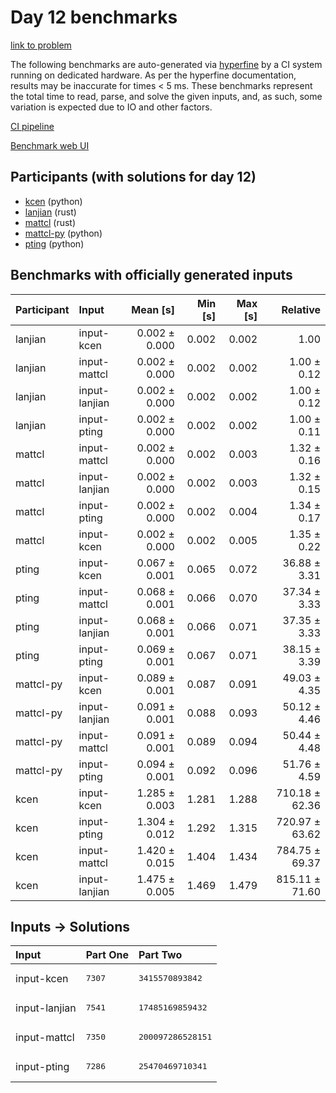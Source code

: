 # Day 12 benchmarks

[link to problem](https://adventofcode.com/2023/day/12)

The following benchmarks are auto-generated via
[hyperfine](https://github.com/sharkdp/hyperfine) by a CI system running on
dedicated hardware. As per the hyperfine documentation, results may be
inaccurate for times < 5 ms. These benchmarks represent the total time to read,
parse, and solve the given inputs, and, as such, some variation is expected due
to IO and other factors.

[CI pipeline](http://ci.papercode.net:8080/teams/main/pipelines/aoc2023)

[Benchmark web UI](https://aoc.ancalagon.black)


## Participants (with solutions for day 12)

- [kcen](https://github.com/kcen/aoc2023) (python)
- [lanjian](https://github.com/lanjian/aoc-2023) (rust)
- [mattcl](https://github.com/mattcl/aoc2023) (rust)
- [mattcl-py](https://github.com/mattcl/aoc2023-py) (python)
- [pting](https://github.com/pting/aoc2023) (python)


## Benchmarks with officially generated inputs

| Participant | Input | Mean [s] | Min [s] | Max [s] | Relative |
|:---|:---|---:|---:|---:|---:|
| lanjian | input-kcen | 0.002 ± 0.000 | 0.002 | 0.002 | 1.00 |
| lanjian | input-mattcl | 0.002 ± 0.000 | 0.002 | 0.002 | 1.00 ± 0.12 |
| lanjian | input-lanjian | 0.002 ± 0.000 | 0.002 | 0.002 | 1.00 ± 0.12 |
| lanjian | input-pting | 0.002 ± 0.000 | 0.002 | 0.002 | 1.00 ± 0.11 |
| mattcl | input-mattcl | 0.002 ± 0.000 | 0.002 | 0.003 | 1.32 ± 0.16 |
| mattcl | input-lanjian | 0.002 ± 0.000 | 0.002 | 0.003 | 1.32 ± 0.15 |
| mattcl | input-pting | 0.002 ± 0.000 | 0.002 | 0.004 | 1.34 ± 0.17 |
| mattcl | input-kcen | 0.002 ± 0.000 | 0.002 | 0.005 | 1.35 ± 0.22 |
| pting | input-kcen | 0.067 ± 0.001 | 0.065 | 0.072 | 36.88 ± 3.31 |
| pting | input-mattcl | 0.068 ± 0.001 | 0.066 | 0.070 | 37.34 ± 3.33 |
| pting | input-lanjian | 0.068 ± 0.001 | 0.066 | 0.071 | 37.35 ± 3.33 |
| pting | input-pting | 0.069 ± 0.001 | 0.067 | 0.071 | 38.15 ± 3.39 |
| mattcl-py | input-kcen | 0.089 ± 0.001 | 0.087 | 0.091 | 49.03 ± 4.35 |
| mattcl-py | input-lanjian | 0.091 ± 0.001 | 0.088 | 0.093 | 50.12 ± 4.46 |
| mattcl-py | input-mattcl | 0.091 ± 0.001 | 0.089 | 0.094 | 50.44 ± 4.48 |
| mattcl-py | input-pting | 0.094 ± 0.001 | 0.092 | 0.096 | 51.76 ± 4.59 |
| kcen | input-kcen | 1.285 ± 0.003 | 1.281 | 1.288 | 710.18 ± 62.36 |
| kcen | input-pting | 1.304 ± 0.012 | 1.292 | 1.315 | 720.97 ± 63.62 |
| kcen | input-mattcl | 1.420 ± 0.015 | 1.404 | 1.434 | 784.75 ± 69.37 |
| kcen | input-lanjian | 1.475 ± 0.005 | 1.469 | 1.479 | 815.11 ± 71.60 |


## Inputs -> Solutions

| Input | Part One | Part Two |
|:---|:---|:---|
|input-kcen|<pre>7307</pre>|<pre>3415570893842</pre>|
|input-lanjian|<pre>7541</pre>|<pre>17485169859432</pre>|
|input-mattcl|<pre>7350</pre>|<pre>200097286528151</pre>|
|input-pting|<pre>7286</pre>|<pre>25470469710341</pre>|